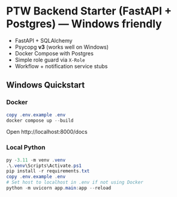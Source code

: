 # PTW Backend Starter (FastAPI + Postgres) — Windows friendly
- FastAPI + SQLAlchemy
- Psycopg **v3** (works well on Windows)
- Docker Compose with Postgres
- Simple role guard via `X-Role`
- Workflow + notification service stubs

## Windows Quickstart
### Docker
```powershell
copy .env.example .env
docker compose up --build
```
Open http://localhost:8000/docs

### Local Python
```powershell
py -3.11 -m venv .venv
.\.venv\Scripts\Activate.ps1
pip install -r requirements.txt
copy .env.example .env
# Set host to localhost in .env if not using Docker
python -m uvicorn app.main:app --reload
```
